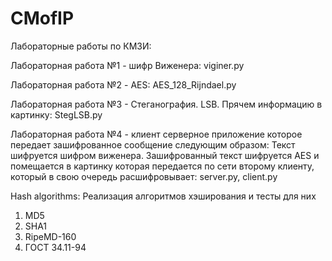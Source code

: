 CMofIP
======
Лабораторные работы по КМЗИ:

Лабораторная работа №1 - шифр Виженера: viginer.py

Лабораторная работа №2 - AES: AES_128_Rijndael.py

Лабораторная работа №3 - Стеганография. LSB. Прячем информацию в картинку: StegLSB.py

Лабораторная работа №4 - клиент серверное приложение которое передает зашифрованное сообщение следующим образом: Текст шифруется шифром виженера. Зашифрованный текст шифруется AES и помещается в картинку которая передается по сети второму клиенту, который в свою очередь расшифровывает: server.py, client.py

Hash algorithms:
Реализация алгоритмов хэширования и тесты для них 
  1) MD5
  2) SHA1
  3) RipeMD-160
  4) ГОСТ 34.11-94
